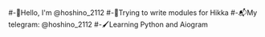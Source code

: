 #-👋Hello, I'm @hoshino_2112
#-😤Trying to write modules for Hikka
#-📬My telegram: @hoshino_2112
#-🖌Learning Python and Aiogram
